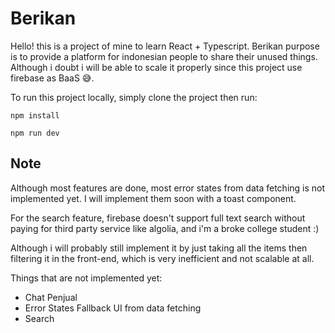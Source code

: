 # Berikan

Hello! this is a project of mine to learn React + Typescript.
Berikan purpose is to provide a platform for indonesian people
to share their unused things. Although i doubt i will be able to scale it properly
since this project use firebase as BaaS 😅.

To run this project locally, simply clone the project then run:

```console
npm install
```

```console
npm run dev
```

## Note

Although most features are done, most error states from data fetching is not implemented yet.
I will implement them soon with a toast component.

For the search feature, firebase doesn't support full text search without
paying for third party service like algolia, and i'm a broke college student :)

Although i will probably still implement it by just taking all the items then filtering it
in the front-end, which is very inefficient and not scalable at all.

Things that are not implemented yet:

- Chat Penjual
- Error States Fallback UI from data fetching
- Search

